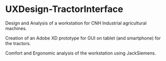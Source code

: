 # UXDesign-TractorInterface

Design and Analysis of a workstation for CNH Industrial agricultural machines.

Creation of an Adobe XD prototype for GUI on tablet (and smartphone) for the tractors.

Comfort and Ergonomic analysis of the workstation using JackSiemens.

